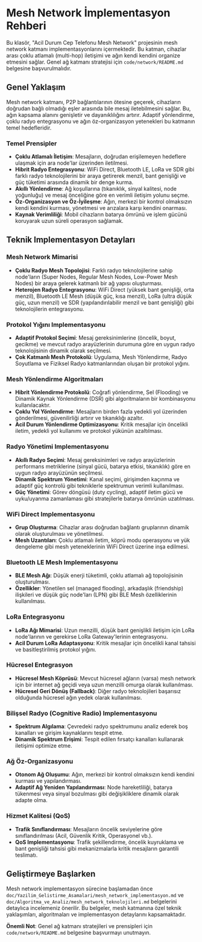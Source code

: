 # Mesh Network İmplementasyon Rehberi

Bu klasör, "Acil Durum Cep Telefonu Mesh Network" projesinin mesh network katmanı implementasyonlarını içermektedir. Bu katman, cihazlar arası çoklu atlamalı (multi-hop) iletişimi ve ağın kendi kendini organize etmesini sağlar. Genel ağ katmanı stratejisi için `code/network/README.md` belgesine başvurulmalıdır.

## Genel Yaklaşım

Mesh network katmanı, P2P bağlantılarının ötesine geçerek, cihazların doğrudan bağlı olmadığı eşler arasında bile mesaj iletebilmesini sağlar. Bu, ağın kapsama alanını genişletir ve dayanıklılığını artırır. Adaptif yönlendirme, çoklu radyo entegrasyonu ve ağın öz-organizasyon yetenekleri bu katmanın temel hedefleridir.

### Temel Prensipler

*   **Çoklu Atlamalı İletişim**: Mesajların, doğrudan erişilemeyen hedeflere ulaşmak için ara node'lar üzerinden iletilmesi.
*   **Hibrit Radyo Entegrasyonu**: WiFi Direct, Bluetooth LE, LoRa ve SDR gibi farklı radyo teknolojilerini bir araya getirerek menzil, bant genişliği ve güç tüketimi arasında dinamik bir denge kurma.
*   **Akıllı Yönlendirme**: Ağ koşullarına (tıkanıklık, sinyal kalitesi, node yoğunluğu) ve mesaj önceliğine göre en verimli iletişim yolunu seçme.
*   **Öz-Organizasyon ve Öz-İyileşme**: Ağın, merkezi bir kontrol olmaksızın kendi kendini kurması, yönetmesi ve arızalara karşı kendini onarması.
*   **Kaynak Verimliliği**: Mobil cihazların batarya ömrünü ve işlem gücünü koruyarak uzun süreli operasyon sağlamak.

## Teknik Implementasyon Detayları

### Mesh Network Mimarisi

*   **Çoklu Radyo Mesh Topolojisi**: Farklı radyo teknolojilerine sahip node'ların (Super Nodes, Regular Mesh Nodes, Low-Power Mesh Nodes) bir araya gelerek katmanlı bir ağ yapısı oluşturması.
*   **Heterojen Radyo Entegrasyonu**: WiFi Direct (yüksek bant genişliği, orta menzil), Bluetooth LE Mesh (düşük güç, kısa menzil), LoRa (ultra düşük güç, uzun menzil) ve SDR (yapılandırılabilir menzil ve bant genişliği) gibi teknolojilerin entegrasyonu.

### Protokol Yığını Implementasyonu

*   **Adaptif Protokol Seçimi**: Mesaj gereksinimlerine (öncelik, boyut, gecikme) ve mevcut radyo arayüzlerinin durumuna göre en uygun radyo teknolojisinin dinamik olarak seçilmesi.
*   **Çok Katmanlı Mesh Protokolü**: Uygulama, Mesh Yönlendirme, Radyo Soyutlama ve Fiziksel Radyo katmanlarından oluşan bir protokol yığını.

### Mesh Yönlendirme Algoritmaları

*   **Hibrit Yönlendirme Protokolü**: Coğrafi yönlendirme, Sel (Flooding) ve Dinamik Kaynak Yönlendirme (DSR) gibi algoritmaların bir kombinasyonu kullanılacaktır.
*   **Çoklu Yol Yönlendirme**: Mesajların birden fazla yedekli yol üzerinden gönderilmesi, güvenilirliği artırır ve tıkanıklığı azaltır.
*   **Acil Durum Yönlendirme Optimizasyonu**: Kritik mesajlar için öncelikli iletim, yedekli yol kullanımı ve protokol yükünün azaltılması.

### Radyo Yönetimi Implementasyonu

*   **Akıllı Radyo Seçimi**: Mesaj gereksinimleri ve radyo arayüzlerinin performans metriklerine (sinyal gücü, batarya etkisi, tıkanıklık) göre en uygun radyo arayüzünün seçilmesi.
*   **Dinamik Spektrum Yönetimi**: Kanal seçimi, girişimden kaçınma ve adaptif güç kontrolü gibi tekniklerle spektrumun verimli kullanılması.
*   **Güç Yönetimi**: Görev döngüsü (duty cycling), adaptif iletim gücü ve uyku/uyanma zamanlaması gibi stratejilerle batarya ömrünün uzatılması.

### WiFi Direct Implementasyonu

*   **Grup Oluşturma**: Cihazlar arası doğrudan bağlantı gruplarının dinamik olarak oluşturulması ve yönetilmesi.
*   **Mesh Uzantıları**: Çoklu atlamalı iletim, köprü modu operasyonu ve yük dengeleme gibi mesh yeteneklerinin WiFi Direct üzerine inşa edilmesi.

### Bluetooth LE Mesh Implementasyonu

*   **BLE Mesh Ağı**: Düşük enerji tüketimli, çoklu atlamalı ağ topolojisinin oluşturulması.
*   **Özellikler**: Yönetilen sel (managed flooding), arkadaşlık (friendship) ilişkileri ve düşük güç node'ları (LPN) gibi BLE Mesh özelliklerinin kullanılması.

### LoRa Entegrasyonu

*   **LoRa Ağı Mimarisi**: Uzun menzilli, düşük bant genişlikli iletişim için LoRa node'larının ve gerekirse LoRa Gateway'lerinin entegrasyonu.
*   **Acil Durum LoRa Adaptasyonu**: Kritik mesajlar için öncelikli kanal tahsisi ve basitleştirilmiş protokol yığını.

### Hücresel Entegrasyon

*   **Hücresel Mesh Köprüsü**: Mevcut hücresel ağların (varsa) mesh network için bir internet ağ geçidi veya uzun menzilli omurga olarak kullanılması.
*   **Hücresel Geri Dönüş (Fallback)**: Diğer radyo teknolojileri başarısız olduğunda hücresel ağın yedek olarak kullanılması.

### Bilişsel Radyo (Cognitive Radio) Implementasyonu

*   **Spektrum Algılama**: Çevredeki radyo spektrumunu analiz ederek boş kanalları ve girişim kaynaklarını tespit etme.
*   **Dinamik Spektrum Erişimi**: Tespit edilen fırsatçı kanalları kullanarak iletişimi optimize etme.

### Ağ Öz-Organizasyonu

*   **Otonom Ağ Oluşumu**: Ağın, merkezi bir kontrol olmaksızın kendi kendini kurması ve yapılandırması.
*   **Adaptif Ağ Yeniden Yapılandırması**: Node hareketliliği, batarya tükenmesi veya sinyal bozulması gibi değişikliklere dinamik olarak adapte olma.

### Hizmet Kalitesi (QoS)

*   **Trafik Sınıflandırması**: Mesajların öncelik seviyelerine göre sınıflandırılması (Acil, Güvenlik Kritik, Operasyonel vb.).
*   **QoS Implementasyonu**: Trafik şekillendirme, öncelik kuyruklama ve bant genişliği tahsisi gibi mekanizmalarla kritik mesajların garantili teslimatı.

## Geliştirmeye Başlarken

Mesh network implementasyon sürecine başlamadan önce `doc/Yazilim_Gelistirme_Asamalari/mesh_network_implementasyon.md` ve `doc/Algoritma_ve_Analiz/mesh_network_teknolojileri.md` belgelerini detaylıca incelemeniz önerilir. Bu belgeler, mesh katmanına özel teknik yaklaşımları, algoritmaları ve implementasyon detaylarını kapsamaktadır.

**Önemli Not**: Genel ağ katmanı stratejileri ve prensipleri için `code/network/README.md` belgesine başvurmayı unutmayın.
